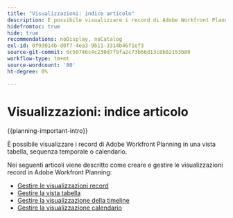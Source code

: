 ```yaml
---
title: "Visualizzazioni: indice articolo"
description: È possibile visualizzare i record di Adobe Workfront Planning in una vista tabella, sequenza temporale o calendario. Negli articoli seguenti viene descritto come creare e gestire le visualizzazioni record di Adobe Workfront Planning.
hidefromtoc: true
hide: true
recommendations: noDisplay, noCatalog
exl-id: 0f93014b-d0f7-4ea3-9b11-3314b46f1ef3
source-git-commit: 6c50746c4c230d7f9fa2c73b66d13c8b02153b89
workflow-type: tm+mt
source-wordcount: '80'
ht-degree: 0%

---
```


<!--
---
title: "Views: article index"
description: You can display Adobe Workfront Planning records in a table, timeline, or calendar view. The following articles describe how you can create and manage Adobe Workfront Planning record views.
hidefromtoc: yes
author: Alina
feature: Work Management
role: User
hide: yes
---
-->

<!--udpate the metadata with real information when making this available in TOC and in the left nav-->

# Visualizzazioni: indice articolo

{{planning-important-intro}}

È possibile visualizzare i record di Adobe Workfront Planning in una vista tabella, sequenza temporale o calendario.

Nei seguenti articoli viene descritto come creare e gestire le visualizzazioni record in Adobe Workfront Planning:

* [Gestire le visualizzazioni record](/help/quicksilver/planning/views/manage-record-views.md)
* [Gestire la vista tabella](/help/quicksilver/planning/views/manage-the-table-view.md)
* [Gestire la visualizzazione della timeline](/help/quicksilver/planning/views/manage-the-timeline-view.md)
* [Gestire la visualizzazione calendario](/help/quicksilver/planning/views/manage-the-calendar-view.md)
